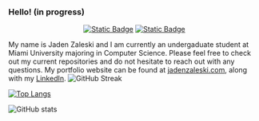 ### Hello! (in progress)
<p align=center>
<a href="https://www.linkedin.com/in/jaden-zaleski/" target="_blank"><img alt="Static Badge" src="https://img.shields.io/badge/LinkedIn-icon?style=for-the-badge&logo=linkedin&color=2D64BC"/></a>
<a href="https://jadenzaleski.com" target="_blank"><img alt="Static Badge" src="https://img.shields.io/badge/jadenzaleski.com-black?style=for-the-badge"/></a>
</p>

<p>
  
  My name is Jaden Zaleski and I am currently an undergaduate student at Miami University majoring in Computer Science. Please feel free to check out my current repositories and do not hesitate to reach out with any questions. My portfolio website can be found at [jadenzaleski.com](jadenzaleski.com), along with my [LinkedIn](www.linkedin.com/in/jaden-zaleski/).
    <img src="https://streak-stats.demolab.com?user=jadenzaleski&theme=dark&hide_border=true&card_width=500&background=45%2C2E3192%2C1BFFFF&dates=303030A0" alt="GitHub Streak" />
  
</p>

[![Top Langs](https://github-readme-stats-nu-beryl-93.vercel.app/api/top-langs/?username=jadenzaleski&layout=compact&theme=transparent&hide_border=true&langs_count=6&text_color=2C68F6&title_color=EA9135)](https://github.com/anuraghazra/github-readme-stats)

![GitHub stats](https://github-readme-stats-nu-beryl-93.vercel.app/api/?username=jadenzaleski&show_icons=true&theme=transparent&hide_border=true&rank_icon=percentile&line_height=22&ring_color=EA9135&icon_color=EA9135&text_color=2C68F6&text_bold=false&title_color=EA9135)
